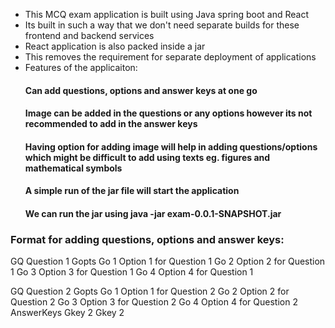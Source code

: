 * This MCQ exam application is built using Java spring boot and React
* Its built in such a way that we don't need separate builds for these frontend and backend services
* React application is also packed inside a jar
* This removes the requirement for separate deployment of applications
* Features of the applicaiton:
  #### Can add questions, options and answer keys at one go
  #### Image can be added in the questions or any options however its not recommended to add in the answer keys
  #### Having option for adding image will help in adding questions/options which might be difficult to add using texts eg. figures and mathematical symbols
  #### A simple run of the jar file will start the application
  #### We can run the jar using java -jar exam-0.0.1-SNAPSHOT.jar
### Format for adding questions, options and answer keys:
GQ Question 1 Gopts
Go 1 Option 1 for Question 1
Go 2 Option 2 for Question 1
Go 3 Option 3 for Question 1
Go 4 Option 4 for Question 1

GQ Question 2 Gopts
Go 1 Option 1 for Question 2
Go 2 Option 2 for Question 2
Go 3 Option 3 for Question 2
Go 4 Option 4 for Question 2
AnswerKeys
Gkey 2 Gkey 2
